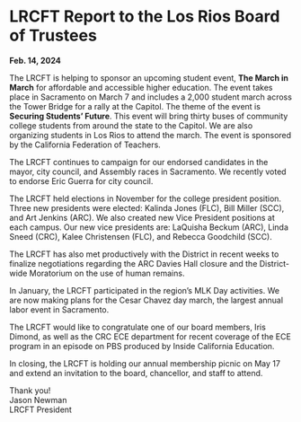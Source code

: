 <!-- Page 1 -->
# LRCFT Report to the Los Rios Board of Trustees  
**Feb. 14, 2024**

The LRCFT is helping to sponsor an upcoming student event, **The March in March** for affordable and accessible higher education. The event takes place in Sacramento on March 7 and includes a 2,000 student march across the Tower Bridge for a rally at the Capitol. The theme of the event is **Securing Students’ Future**. This event will bring thirty buses of community college students from around the state to the Capitol. We are also organizing students in Los Rios to attend the march. The event is sponsored by the California Federation of Teachers.

The LRCFT continues to campaign for our endorsed candidates in the mayor, city council, and Assembly races in Sacramento. We recently voted to endorse Eric Guerra for city council.

The LRCFT held elections in November for the college president position. Three new presidents were elected: Kalinda Jones (FLC), Bill Miller (SCC), and Art Jenkins (ARC). We also created new Vice President positions at each campus. Our new vice presidents are: LaQuisha Beckum (ARC), Linda Sneed (CRC), Kalee Christensen (FLC), and Rebecca Goodchild (SCC).

The LRCFT has also met productively with the District in recent weeks to finalize negotiations regarding the ARC Davies Hall closure and the District-wide Moratorium on the use of human remains.

In January, the LRCFT participated in the region’s MLK Day activities. We are now making plans for the Cesar Chavez day march, the largest annual labor event in Sacramento.
<!-- Page 2 -->
The LRCFT would like to congratulate one of our board members, Iris Dimond, as well as the CRC ECE department for recent coverage of the ECE program in an episode on PBS produced by Inside California Education.

In closing, the LRCFT is holding our annual membership picnic on May 17 and extend an invitation to the board, chancellor, and staff to attend.

Thank you!  
Jason Newman  
LRCFT President
